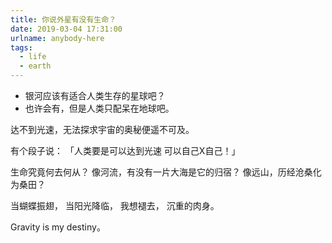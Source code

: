 ```yaml
---
title: 你说外星有没有生命？
date: 2019-03-04 17:31:00
urlname: anybody-here
tags:
  - life
  - earth
---
```




- 银河应该有适合人类生存的星球吧？
- 也许会有，但是人类只配呆在地球吧。

达不到光速，无法探求宇宙的奥秘便遥不可及。

有个段子说：
「人类要是可以达到光速
可以自己X自己！」

生命究竟何去何从？
像河流，有没有一片大海是它的归宿？
像远山，历经沧桑化为桑田？

当蝴蝶振翅，
当阳光降临，
我想褪去，
沉重的肉身。

Gravity is my destiny。

